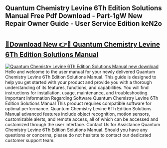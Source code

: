 ## Quantum Chemistry Levine 6Th Edition Solutions Manual Free Pdf Download - Part-1gW New Repair Owner Guide - User Service Edition keN2o

# <h2><a href="http://bc84995.oget.top/?id=Quantum+Chemistry+Levine+6Th+Edition+Solutions+Manual">🔗Download New 👉🔴 Quantum Chemistry Levine 6Th Edition Solutions Manual</a></h2>

[![Quantum Chemistry Levine 6Th Edition Solutions Manual new download](https://i.imgur.com/5g1atiW.png)](http://bc84995.oget.top/?id=Quantum+Chemistry+Levine+6Th+Edition+Solutions+Manual)
Hello and welcome to the user manual for your newly delivered Quantum Chemistry Levine 6Th Edition Solutions Manual. This guide is designed to help you get started with your product and provide you with a thorough understanding of its features, functions, and capabilities. You will find instructions for installation, usage, maintenance, and troubleshooting. Important Information Regarding Software Quantum Chemistry Levine 6Th Edition Solutions Manual This product requires compatible software for optimal performance. Quantum Chemistry Levine 6Th Edition Solutions Manual advanced features include object recognition, motion sensors, customizable alerts, and remote access, all of which can be accessed and customized through the user interface. Contact Us for Assistance Quantum Chemistry Levine 6Th Edition Solutions Manual. Should you have any questions or concerns, please do not hesitate to contact our dedicated customer support team.
